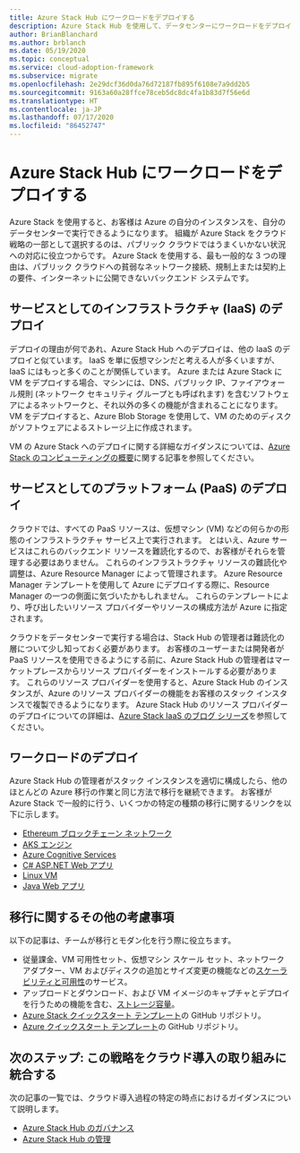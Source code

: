 ```yaml
---
title: Azure Stack Hub にワークロードをデプロイする
description: Azure Stack Hub を使用して、データセンターにワークロードをデプロイする方法を説明します。
author: BrianBlanchard
ms.author: brblanch
ms.date: 05/19/2020
ms.topic: conceptual
ms.service: cloud-adoption-framework
ms.subservice: migrate
ms.openlocfilehash: 2e29dcf36d0da76d72187fb895f6108e7a9dd2b5
ms.sourcegitcommit: 9163a60a28ffce78ceb5dc8dc4fa1b83d7f56e6d
ms.translationtype: HT
ms.contentlocale: ja-JP
ms.lasthandoff: 07/17/2020
ms.locfileid: "86452747"
---
```

# <a name="deploy-workloads-to-azure-stack-hub"></a>Azure Stack Hub にワークロードをデプロイする

Azure Stack を使用すると、お客様は Azure の自分のインスタンスを、自分のデータセンターで実行できるようになります。 組織が Azure Stack をクラウド戦略の一部として選択するのは、パブリック クラウドではうまくいかない状況への対応に役立つからです。 Azure Stack を使用する、最も一般的な 3 つの理由は、パブリック クラウドへの貧弱なネットワーク接続、規制上または契約上の要件、インターネットに公開できないバックエンド システムです。

## <a name="infrastructure-as-a-service-iaas-deployment"></a>サービスとしてのインフラストラクチャ (IaaS) のデプロイ

デプロイの理由が何であれ、Azure Stack Hub へのデプロイは、他の IaaS のデプロイと似ています。 IaaS を単に仮想マシンだと考える人が多くいますが、IaaS にはもっと多くのことが関係しています。 Azure または Azure Stack に VM をデプロイする場合、マシンには、DNS、パブリック IP、ファイアウォール規則 (ネットワーク セキュリティ グループとも呼ばれます) を含むソフトウェアによるネットワークと、それ以外の多くの機能が含まれることになります。 VM をデプロイすると、Azure Blob Storage を使用して、VM のためのディスクがソフトウェアによるストレージ上に作成されます。

VM の Azure Stack へのデプロイに関する詳細なガイダンスについては、[Azure Stack のコンピューティングの概要](https://docs.microsoft.com/azure-stack/user/azure-stack-compute-overview?view=azs-2002)に関する記事を参照してください。

## <a name="platform-as-a-service-paas-deployment"></a>サービスとしてのプラットフォーム (PaaS) のデプロイ

クラウドでは、すべての PaaS リソースは、仮想マシン (VM) などの何らかの形態のインフラストラクチャ サービス上で実行されます。 とはいえ、Azure サービスはこれらのバックエンド リソースを難読化するので、お客様がそれらを管理する必要はありません。 これらのインフラストラクチャ リソースの難読化や調整は、Azure Resource Manager によって管理されます。 Azure Resource Manager テンプレートを使用して Azure にデプロイする際に、Resource Manager の一つの側面に気づいたかもしれません。 これらのテンプレートにより、呼び出したいリソース プロバイダーやリソースの構成方法が Azure に指定されます。

クラウドをデータセンターで実行する場合は、Stack Hub の管理者は難読化の層について少し知っておく必要があります。 お客様のユーザーまたは開発者が PaaS リソースを使用できるようにする前に、Azure Stack Hub の管理者はマーケットプレースからリソース プロバイダーをインストールする必要があります。 これらのリソース プロバイダーを使用すると、Azure Stack Hub のインスタンスが、Azure のリソース プロバイダーの機能をお客様のスタック インスタンスで複製できるようになります。 Azure Stack Hub のリソース プロバイダーのデプロイについての詳細は、[Azure Stack IaaS のブログ シリーズ](https://azure.microsoft.com/blog/azure-stack-iaas-part-one/)を参照してください。

## <a name="deploy-workloads"></a>ワークロードのデプロイ

Azure Stack Hub の管理者がスタック インスタンスを適切に構成したら、他のほとんどの Azure 移行の作業と同じ方法で移行を継続できます。 お客様が Azure Stack で一般的に行う、いくつかの特定の種類の移行に関するリンクを以下に示します。

- [Ethereum ブロックチェーン ネットワーク](https://docs.microsoft.com/azure-stack/user/azure-stack-ethereum?view=azs-2002)
- [AKS エンジン](https://docs.microsoft.com/azure-stack/user/azure-stack-kubernetes-aks-engine-overview?view=azs-2002)
- [Azure Cognitive Services](https://docs.microsoft.com/azure-stack/user/azure-stack-solution-template-cognitive-services?view=azs-2002)
- [C# ASP.NET Web アプリ](https://docs.microsoft.com/azure-stack/user/azure-stack-dev-start-howto-vm-dotnet?view=azs-2002)
- [Linux VM](https://docs.microsoft.com/azure-stack/user/azure-stack-dev-start-howto-deploy-linux?view=azs-2002)
- [Java Web アプリ](https://docs.microsoft.com/azure-stack/user/azure-stack-dev-start-howto-vm-java?view=azs-2002)

## <a name="additional-considerations-during-migration"></a>移行に関するその他の考慮事項

以下の記事は、チームが移行とモダン化を行う際に役立ちます。

- 従量課金、VM 可用性セット、仮想マシン スケール セット、ネットワーク アダプター、VM およびディスクの追加とサイズ変更の機能などの[スケーラビリティと可用性](https://azure.microsoft.com/blog/azure-stack-iaas-part-six/)のサービス。
- アップロードとダウンロード、および VM イメージのキャプチャとデプロイを行うための機能を含む、[ストレージ容量](https://azure.microsoft.com/blog/azure-stack-iaas-part-3/)。
- [Azure Stack クイックスタート テンプレート](https://github.com/Azure/AzureStack-QuickStart-Templates)の GitHub リポジトリ。
- [Azure クイックスタート テンプレート](https://github.com/Azure/Azure-QuickStart-Templates)の GitHub リポジトリ。

## <a name="next-step-integrate-this-strategy-into-your-cloud-adoption-journey"></a>次のステップ: この戦略をクラウド導入の取り組みに統合する

次の記事の一覧では、クラウド導入過程の特定の時点におけるガイダンスについて説明します。

- [Azure Stack Hub のガバナンス](./govern.md)
- [Azure Stack Hub の管理](./manage.md)
